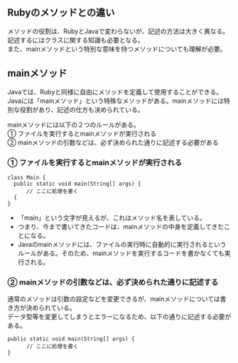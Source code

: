 ## Rubyのメソッドとの違い  
メソッドの役割は、RubyとJavaで変わらないが、記述の方法は大きく異なる。記述するにはクラスに関する知識も必要となる。  
また、mainメソッドという特別な意味を持つメソッドについても理解が必要。  
## mainメソッド  
Javaでは、Rubyと同様に自由にメソッドを定義して使用することができる。  
Javaには「mainメソッド」という特殊なメソッドがある。mainメソッドには特別な役割があり、記述の仕方も決められている。  

mainメソッドには以下の２つのルールがある。  
① ファイルを実行するとmainメソッドが実行される  
② mainメソッドの引数などは、必ず決められた通りに記述する必要がある  
### ① ファイルを実行するとmainメソッドが実行される  
```
class Main {
  public static void main(String[] args) {  
      // ここに処理を書く
  {
}
```
- 「main」という文字が見えるが、これはメソッド名を表している。  
- つまり、今まで書いてきたコードは、mainメソッドの中身を定義してきたことになる。
-  Javaのmainメソッドには、ファイルの実行時に自動的に実行されるというルールがある。そのため、mainメソッドを実行するコードを書かなくても実行される。
### ② mainメソッドの引数などは、必ず決められた通りに記述する  
通常のメソッドは引数の設定などを変更できるが、mainメソッドについては書き方が決められている。  
データ型等を変更してしまうとエラーになるため、以下の通りに記述する必要がある。  
```
public static void main(String[] args) {  
      // ここに処理を書く
}
```


